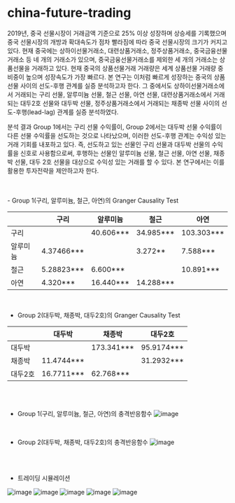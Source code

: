 # china-future-trading

 2019년, 중국 선물시장이 거래금액 기준으로 25% 이상 성장하며 상승세를 기록했으며 중국 선물시장의 개방과 확대속도가 점차 빨라짐에 따라 중국 선물시장의 크기가 커지고 있다. 현재 중국에는 상하이선물거래소, 대련상품거래소, 정주상품거래소, 중국금융선물거래소 등 네 개의 거래소가 있으며, 중국금융선물거래소를 제외한 세 개의 거래소는 상품선물을 거래하고 있다. 현재 중국의 상품선물거래 거래량은 세계 상품선물 거래량 중 비중이 높으며 성장속도가 가장 빠르다. 본 연구는 이처럼 빠르게 성장하는 중국의 상품선물 사이의 선도-후행 관계를 실증 분석하고자 한다. 그 중에서도 상하이선물거래소에서 거래되는 구리 선물, 알루미늄 선물, 철근 선물, 아연 선물, 대련상품거래소에서 거래되는 대두2호 선물와 대두박 선물, 정주상품거래소에서 거래되는 채종박 선물 사이의 선도-후행(lead-lag) 관계를 실증 분석하였다.

 분석 결과 Group 1에서는 구리 선물 수익률이, Group 2에서는 대두박 선물 수익률이 다른 선물 수익률을 선도하는 것으로 나타났으며, 이러한 선도-후행 관계는 수익성 있는 거래 기회를 내포하고 있다. 즉, 선도하고 있는 선물인 구리 선물과 대두박 선물의 수익률을 신호로 사용함으로써, 후행하는 선물인 알루미늄 선물, 철근 선물, 아연 선물, 채종박 선물, 대두 2호 선물을 대상으로 수익성 있는 거래를 할 수 있다. 본 연구에서는 이를 활용한 투자전략을 제안하고자 한다. 
 
 <br/>
 <br/>
- Group 1(구리, 알루미늄, 철근, 아연)의 Granger Causality Test 

||구리|알루미늄|철근|아연|
|---|---|---|---|---|
|구리||40.606***|34.985*** |103.303***|
|알루미늄|4.37466***||3.272**|7.588***|
|철근|5.28823***|6.600***||10.891***|
|아연|4.320***|16.440***|14.288***	||  
<br/>
  
- Group 2(대두박, 채종박, 대두2호)의 Granger Causality Test 

||대두박|채종박|대두2호|
|---|---|---|---|
|대두박||173.341***|95.9174***|
|채종박|11.4744***||31.2932***|
|대두2호|16.7711***|62.768***||  
<br/>
<br/>
  
- Group 1(구리, 알루미늄, 철근, 아연)의 충격반응함수 
 ![image](https://user-images.githubusercontent.com/65265790/123547652-920b0d80-d79c-11eb-94d6-f16227588631.png)  
<br/>
 
- Group 2(대두박, 채종박, 대두2호)의 충격반응함수
 ![image](https://user-images.githubusercontent.com/65265790/123547650-90414a00-d79c-11eb-924f-1833da46fa94.png)  
<br/>
<br/>
 
- 트레이딩 시뮬레이션

![image](https://user-images.githubusercontent.com/65265790/123547625-7dc71080-d79c-11eb-9d00-22de75efdc15.png)
![image](https://user-images.githubusercontent.com/65265790/123547626-7e5fa700-d79c-11eb-9267-f2fc969e8fbe.png)
![image](https://user-images.githubusercontent.com/65265790/123547627-7f90d400-d79c-11eb-868e-dff883e0e9e4.png)
![image](https://user-images.githubusercontent.com/65265790/123547636-84558800-d79c-11eb-8da0-ff7aaa37668e.png)
![image](https://user-images.githubusercontent.com/65265790/123547639-861f4b80-d79c-11eb-96ec-c2e4bb03e72c.png)

